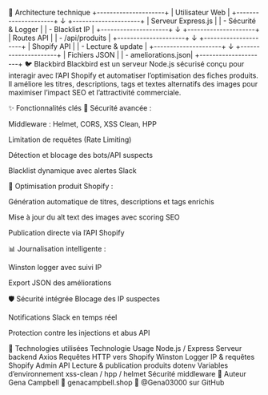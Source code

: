 🧱 Architecture technique
+---------------------+
|   Utilisateur Web   |
+---------------------+
          ↓
+---------------------+
| Serveur Express.js  |
| - Sécurité & Logger |
| - Blacklist IP      |
+---------------------+
          ↓
+---------------------+
|   Routes API        |
| - /api/produits     |
+---------------------+
          ↓
+---------------------+
|   Shopify API       |
| - Lecture & update  |
+---------------------+
          ↓
+---------------------+
|   Fichiers JSON     |
| - ameliorations.json|
+---------------------+
🐦 Blackbird
Blackbird est un serveur Node.js sécurisé conçu pour interagir avec l’API Shopify et automatiser l’optimisation des fiches produits. Il améliore les titres, descriptions, tags et textes alternatifs des images pour maximiser l’impact SEO et l’attractivité commerciale.

✨ Fonctionnalités clés
🔐 Sécurité avancée :

Middleware : Helmet, CORS, XSS Clean, HPP

Limitation de requêtes (Rate Limiting)

Détection et blocage des bots/API suspects

Blacklist dynamique avec alertes Slack

🧠 Optimisation produit Shopify :

Génération automatique de titres, descriptions et tags enrichis

Mise à jour du alt text des images avec scoring SEO

Publication directe via l’API Shopify

📊 Journalisation intelligente :

Winston logger avec suivi IP

Export JSON des améliorations

🛡️ Sécurité intégrée
Blocage des IP suspectes

Notifications Slack en temps réel

Protection contre les injections et abus API

🧪 Technologies utilisées
Technologie	Usage
Node.js / Express	Serveur backend
Axios	Requêtes HTTP vers Shopify
Winston	Logger IP & requêtes
Shopify Admin API	Lecture & publication produits
dotenv	Variables d’environnement
xss-clean / hpp / helmet	Sécurité middleware
👤 Auteur
Gena Campbell 🔗 genacampbell.shop 🐙 @Gena03000 sur GitHub
